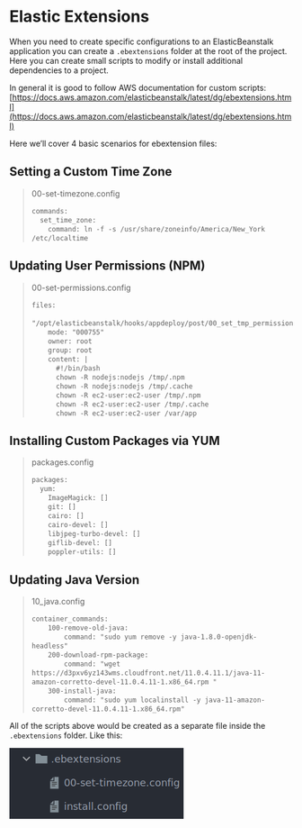 # Elastic Extensions

When you need to create specific configurations to an ElasticBeanstalk application you can create a `.ebextensions` folder at the root of the project. Here you can create small scripts to modify or install additional dependencies to a project.

In general it is good to follow AWS documentation for custom scripts:[https://docs.aws.amazon.com/elasticbeanstalk/latest/dg/ebextensions.html](https://docs.aws.amazon.com/elasticbeanstalk/latest/dg/ebextensions.html) 



Here we’ll cover 4 basic scenarios for ebextension files:

## Setting a Custom Time Zone

> 00-set-timezone.config
>
> ``` 
> commands:
>   set_time_zone:
>     command: ln -f -s /usr/share/zoneinfo/America/New_York /etc/localtime
> ```

## Updating User Permissions (NPM)

> 00-set-permissions.config
>
> ``` 
> files:
>   "/opt/elasticbeanstalk/hooks/appdeploy/post/00_set_tmp_permissions.sh":
>     mode: "000755"
>     owner: root
>     group: root
>     content: |
>       #!/bin/bash
>       chown -R nodejs:nodejs /tmp/.npm
>       chown -R nodejs:nodejs /tmp/.cache
>       chown -R ec2-user:ec2-user /tmp/.npm
>       chown -R ec2-user:ec2-user /tmp/.cache
>       chown -R ec2-user:ec2-user /var/app
> ```



## Installing Custom Packages via YUM

> packages.config
>
> ``` 
> packages:
>   yum:
>     ImageMagick: []
>     git: []
>     cairo: []
>     cairo-devel: []
>     libjpeg-turbo-devel: []
>     giflib-devel: []
>     poppler-utils: []
> ```



## Updating Java Version

> 10_java.config
>
> ``` 
> container_commands:
>     100-remove-old-java:
>         command: "sudo yum remove -y java-1.8.0-openjdk-headless"
>     200-download-rpm-package:
>         command: "wget https://d3pxv6yz143wms.cloudfront.net/11.0.4.11.1/java-11-amazon-corretto-devel-11.0.4.11-1.x86_64.rpm "
>     300-install-java:
>         command: "sudo yum localinstall -y java-11-amazon-corretto-devel-11.0.4.11-1.x86_64.rpm"
> ```





All of the scripts above would be created as a separate file inside the `.ebextensions` folder. Like this:

![Screenshot_20210322_125815.png](./attachments/Screenshot_20210322_125815.png)

